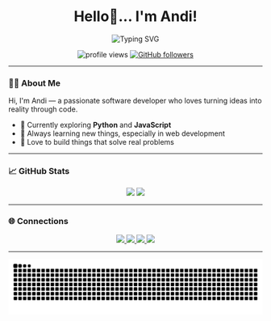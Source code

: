 <!-- Header -->
<h1 align="center">Hello👋... I'm Andi!</h1>
<p align="center">
  <img src="https://readme-typing-svg.demolab.com?font=Fira+Code&duration=2500&pause=1000&color=0e75b6&size=32&center=true&vCenter=true&width=500&lines=Software+Developer;Web+Enthusiast;Always+Learning+New+Things" alt="Typing SVG" />
</p>
<!-- Stats and Profile Views -->
<p align="center">
  <img src="https://komarev.com/ghpvc/?username=andieewu&label=Profile%20views&color=0e75b6&style=flat" alt="profile views" />
  <a href="https://github.com/andieewu?tab=followers"><img src="https://img.shields.io/github/followers/andieewu?label=Followers&style=social" alt="GitHub followers"></a>
</p>

---

### 🧑‍💻 About Me

Hi, I'm Andi — a passionate software developer who loves turning ideas into reality through code.

- 🔭 Currently exploring **Python** and **JavaScript**
- 🌱 Always learning new things, especially in web development
- 💬 Love to build things that solve real problems

---

### 📈 GitHub Stats

<p align="center">
  <img src="https://github-readme-stats.vercel.app/api?username=andieewu&show_icons=true&theme=tokyonight" height="180"/>
  <img src="https://github-readme-stats.vercel.app/api/top-langs/?username=andieewu&layout=compact&theme=tokyonight" height="180"/>
</p>

---
<!-- 
### 📌 Featured Projects

Here are some projects I'm proud of:

- 🔗 [**Project Name**](https://github.com/yourusername/project-name) – Short description of what the project does.
- 🔗 [**Another Cool Project**](https://github.com/yourusername/another-project) – Built with React, Tailwind, and Firebase.
- 🔗 [**CLI Tool**](https://github.com/yourusername/cli-tool) – A CLI tool that saves hours of repetitive tasks.

--- -->

### 🌐 Connections

<p align="center">
  <a href="https://instagram.com/andieewu" target="_blank">
    <img src="https://img.shields.io/badge/Instagram-E4405F?style=for-the-badge&logo=instagram&logoColor=white" />
  </a>
  <a href="https://discord.com/users/1229931778106593431" target="_blank">
    <img src="https://img.shields.io/badge/Discord-5865F2?style=for-the-badge&logo=discord&logoColor=white" />
  </a>
  <a href="https://github.com/andieewu" target="_blank">
    <img src="https://img.shields.io/badge/GitHub-181717?style=for-the-badge&logo=github&logoColor=white" />
  </a>
  <a href="https://open.spotify.com/user/31tncwlk2dnqcgvsjxdb2jb3qryy?si=e87024c8c428481d" target="_blank">
    <img src="https://img.shields.io/badge/Spotify-1DB954?style=for-the-badge&logo=spotify&logoColor=white" />
  </a>
</p>

---

<p align="center">
  <img src="https://github.com/andieewu/andieewu/blob/output/github-contribution-grid-snake.svg" alt="snake gif" />
</p>



